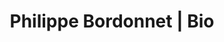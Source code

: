 ---
layout: layout.11ty.js
title: Philippe Bordonnet | Bio
sections:
  - type: "header"
    content:
      id:
      logo: "/logo.png"

  - type: "fancyText"
    content:
      id: 
      banner: Philippe Bordonnet
      text: | 
        Inspiré, **Philippe Bordonnet** semble imposer couleurs et mouvements pour s'immerser sans contraintes, avec l'énergie d'une vie et l'envolée parfois extravagante d'émotions spontanées !  
        
        **SON EXPRESSION EST CELLE D'UNE ABSTRACTION FIGURATIVE**  
        
        Les vérités qu'il exprime semblent encadrer ses "gestes" et offrir une poésie contemporaine qui nous permet quelques lapsus jubilatoires.  
        
        Cet homme aime la vie, et sait l'explorer et la comprendre. Sans doute là sont ses inspirations, ses fulgurances.  
        La nature, les gens, leurs attitudes... C'est ainsi, sans retenue, qu'il tend la main vers sa destination et nous présente une « scène d'introduction » qui sera pour nous, spectateurs, un formidable et évident voyage d'émotions et d'émotions....  
        
        **Né en 1973 à Ingwiller (Alsace-France) / Galeriste/Artiste/ Inspirations, Gerhard Richter et Franz Kline**  

  - type: "hr"
    content:
      id: 
      href:
      text: 

  - type: "footer"
    content:
      id: footer
---